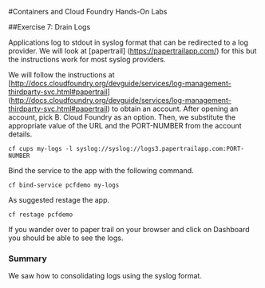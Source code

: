 #Containers and Cloud Foundry Hands-On Labs

##Exercise 7: Drain Logs

Applications log to stdout in syslog format that can be redirected to a log provider. We will look at [papertrail] (https://papertrailapp.com/) for this but the instructions work for most syslog providers.

We will follow the instructions at [http://docs.cloudfoundry.org/devguide/services/log-management-thirdparty-svc.html#papertrail] (http://docs.cloudfoundry.org/devguide/services/log-management-thirdparty-svc.html#papertrail) to obtain an account. After opening an account, pick B. Cloud Foundry as an option. Then, we substitute the appropriate value of the URL and the PORT-NUMBER from the account details.

```
cf cups my-logs -l syslog://syslog://logs3.papertrailapp.com:PORT-NUMBER
```

Bind the service to the app with the following command.

```
cf bind-service pcfdemo my-logs
```

As suggested restage the app.

```
cf restage pcfdemo
```

If you wander over to paper trail on your browser and click on Dashboard you should be able to see the logs. 

### Summary

We saw how to consolidating logs using the syslog format.
